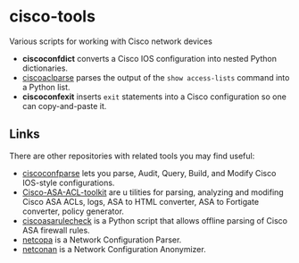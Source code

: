 # cisco-tools
Various scripts for working with Cisco network devices

* **ciscoconfdict** converts a Cisco IOS configuration into nested Python dictionaries.
* [ciscoaclparse](docs/ciscoaclparse.md) parses the output of the ``show access-lists`` command into a Python list.
* **ciscoconfexit** inserts ``exit`` statements into a Cisco configuration so one can copy-and-paste it.


## Links

There are other repositories with related tools you may find useful:

* [ciscoconfparse](https://github.com/mpenning/ciscoconfparse) lets you parse, Audit, Query, Build, and Modify Cisco IOS-style configurations.
* [Cisco-ASA-ACL-toolkit](https://github.com/AlekzNet/Cisco-ASA-ACL-toolkit) are u tilities for parsing, analyzing and modifing Cisco ASA ACLs, logs, ASA to HTML converter, ASA to Fortigate converter, policy generator.
* [ciscoasarulecheck](https://github.com/abbacode/ciscoasarulecheck) is a Python script that allows offline parsing of Cisco ASA firewall rules.
* [netcopa](https://github.com/cidrblock/netcopa) is a Network Configuration Parser.
* [netconan](https://github.com/intentionet/netconan) is a Network Configuration Anonymizer.



